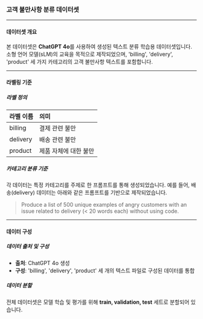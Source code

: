 ### 고객 불만사항 분류 데이터셋

---

#### **데이터셋 개요**

본 데이터셋은 **ChatGPT 4o**를 사용하여 생성된 텍스트 분류 학습용 데이터셋입니다. 소형 언어 모델(sLM)의 교육을 목적으로 제작되었으며, 'billing', 'delivery', 'product' 세 가지 카테고리의 고객 불만사항 텍스트를 포함합니다.

---

#### **라벨링 기준**

##### **라벨 정의**

| 라벨 이름 | 의미 |
| :--- | :--- |
| billing | 결제 관련 불만 |
| delivery | 배송 관련 불만 |
| product | 제품 자체에 대한 불만 |

##### **카테고리 분류 기준**

각 데이터는 특정 카테고리를 주제로 한 프롬프트를 통해 생성되었습니다. 예를 들어, 배송(delivery) 데이터는 아래와 같은 프롬프트를 기반으로 제작되었습니다.

> Produce a list of 500 unique examples of angry customers with an issue related to delivery (< 20 words each) without using code.

---

#### **데이터 구성**

##### **데이터 출처 및 구성**

-   **출처**: ChatGPT 4o 생성
-   **구성**: 'billing', 'delivery', 'product' 세 개의 텍스트 파일로 구성된 데이터를 통합

##### **데이터 분할**

전체 데이터셋은 모델 학습 및 평가를 위해 **train, validation, test** 세트로 분할되어 있습니다.
